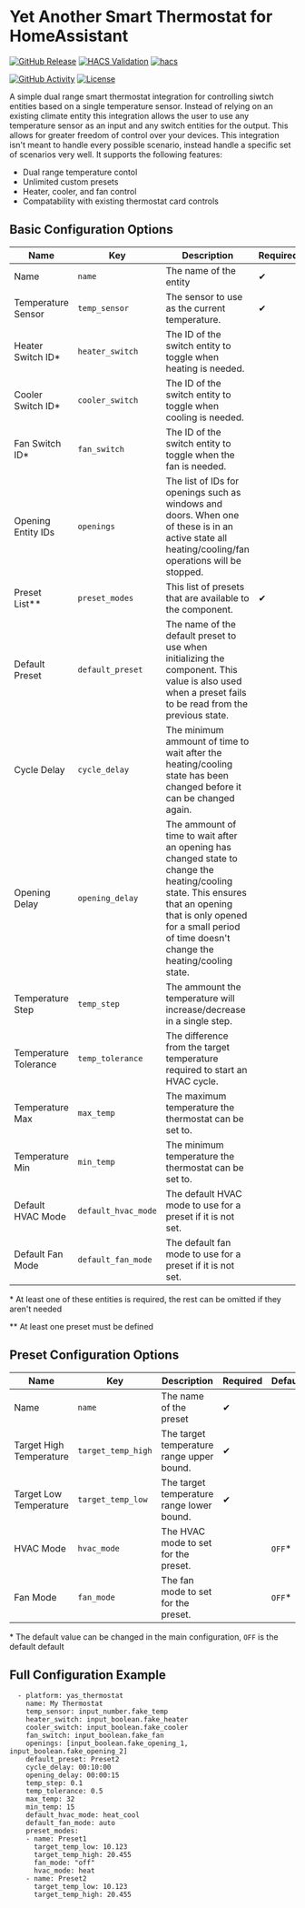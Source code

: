 # Yet Another Smart Thermostat for HomeAssistant
[![GitHub Release][releases-shield]][releases]
[![HACS Validation][validation-shield]](validation)
[![hacs][hacsbadge]][hacs]

[![GitHub Activity][commits-shield]][commits]
[![License][license-shield]](LICENSE)

A simple dual range smart thermostat integration for controlling siwtch entities based on a single temperature sensor. Instead of relying on an existing climate entity this integration allows the user to use any temperature sensor as an input and any switch entities for the output. This allows for greater freedom of control over your devices. This integration isn't meant to handle every possible scenario, instead handle a specific set of scenarios very well. It supports the following features:
 - Dual range temperature contol
 - Unlimited custom presets
 - Heater, cooler, and fan control
 - Compatability with existing thermostat card controls

## Basic Configuration Options

 Name | Key | Description | Required | Default
-- | -- | -- | -- | --
Name | `name` | The name of the entity | ✔ |
Temperature Sensor | `temp_sensor` | The sensor to use as the current temperature. | ✔ |
Heater Switch ID* | `heater_switch` | The ID of the switch entity to toggle when heating is needed. |
Cooler Switch ID* | `cooler_switch` | The ID of the switch entity to toggle when cooling is needed. |
Fan Switch ID* | `fan_switch` | The ID of the switch entity to toggle when the fan is needed. |
Opening Entity IDs | `openings` | The list of IDs for openings such as windows and doors. When one of these is in an active state all heating/cooling/fan operations will be stopped. | | `null`
Preset List** | `preset_modes` | This list of presets that are available to the component. | ✔ |
Default Preset | `default_preset` | The name of the default preset to use when initializing the component. This value is also used when a preset fails to be read from the previous state. | | The first preset in the list
Cycle Delay | `cycle_delay` | The minimum ammount of time to wait after the heating/cooling state has been changed before it can be changed again. | | 5 Minutes
Opening Delay | `opening_delay` | The ammount of time to wait after an opening has changed state to change the heating/cooling state. This ensures that an opening that is only opened for a small period of time doesn't change the heating/cooling state. | | 30 Seconds
Temperature Step | `temp_step` | The ammount the temperature will increase/decrease in a single step. | | 1.0
Temperature Tolerance | `temp_tolerance` | The difference from the target temperature required to start an HVAC cycle. | | 0.7
Temperature Max | `max_temp` | The maximum temperature the thermostat can be set to. | | 35
Temperature Min | `min_temp` | The minimum temperature the thermostat can be set to. | | 7
Default HVAC Mode | `default_hvac_mode` | The default HVAC mode to use for a preset if it is not set. | | `OFF`
Default Fan Mode | `default_fan_mode` | The default fan mode to use for a preset if it is not set. | | `OFF`

\* At least one of these entities is required, the rest can be omitted if they aren't needed

\*\* At least one preset must be defined

## Preset Configuration Options
 Name | Key | Description | Required | Default
-- | -- | -- | -- | --
Name | `name` | The name of the preset | ✔ |
Target High Temperature | `target_temp_high` | The target temperature range upper bound. | ✔ |
Target Low Temperature | `target_temp_low` | The target temperature range lower bound. | ✔ |
HVAC Mode | `hvac_mode` | The HVAC mode to set for the preset. | | `OFF`*
Fan Mode | `fan_mode` | The fan mode to set for the preset. | | `OFF`*

\* The default value can be changed in the main configuration, `OFF` is the default default

## Full Configuration Example
```
  - platform: yas_thermostat
    name: My Thermostat
    temp_sensor: input_number.fake_temp
    heater_switch: input_boolean.fake_heater
    cooler_switch: input_boolean.fake_cooler
    fan_switch: input_boolean.fake_fan
    openings: [input_boolean.fake_opening_1, input_boolean.fake_opening_2]
    default_preset: Preset2
    cycle_delay: 00:10:00
    opening_delay: 00:00:15
    temp_step: 0.1
    temp_tolerance: 0.5
    max_temp: 32
    min_temp: 15
    default_hvac_mode: heat_cool
    default_fan_mode: auto
    preset_modes:
    - name: Preset1
      target_temp_low: 10.123
      target_temp_high: 20.455
      fan_mode: "off"
      hvac_mode: heat
    - name: Preset2
      target_temp_low: 10.123
      target_temp_high: 20.455
```

[releases-shield]: https://img.shields.io/github/release/amura11/yas-thermostat.svg?style=for-the-badge
[releases]: https://github.com/amura11/yas-thermostat/releases
[commits-shield]: https://img.shields.io/github/commit-activity/y/amura11/yas-thermostat.svg?style=for-the-badge
[commits]: https://github.com/amura11/yas-thermostat/commits/main
[license-shield]: https://img.shields.io/github/license/amura11/yas-thermostat.svg?style=for-the-badge
[hacs]: https://github.com/hacs/integration
[hacsbadge]: https://img.shields.io/badge/HACS-Custom-orange.svg?style=for-the-badge
[validation-shield]: https://img.shields.io/github/actions/workflow/status/amura11/yas-thermostat/validate.yml?style=for-the-badge&label=HACS%20Validation
[validation]: https://github.com/amura11/yas-thermostat/actions/workflows/validate.yml